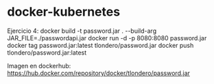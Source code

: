 # docker-kubernetes

Ejercicio 4:
docker build -t password.jar . --build-arg JAR_FILE=./passwordapi.jar
docker run -d -p 8080:8080 password.jar
docker tag password.jar:latest tlondero/password.jar
docker push tlondero/password.jar:latest

Imagen en dockerhub: https://hub.docker.com/repository/docker/tlondero/password.jar